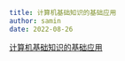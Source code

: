 ```yaml
title: 计算机基础知识的基础应用
author: samin
date: 2022-08-26
```

[计算机基础知识的基础应用](https://gaudy-feels-700.notion.site/c3f31f9fdf3a4d78944b3c4dd6ac7f44)